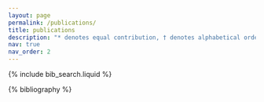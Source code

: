 ```yaml
---
layout: page
permalink: /publications/
title: publications
description: "* denotes equal contribution, † denotes alphabetical order."
nav: true
nav_order: 2
---
```


<!-- _pages/publications.md -->

<!-- Bibsearch Feature -->

{% include bib_search.liquid %}

<div class="publications">

{% bibliography %}

</div>
